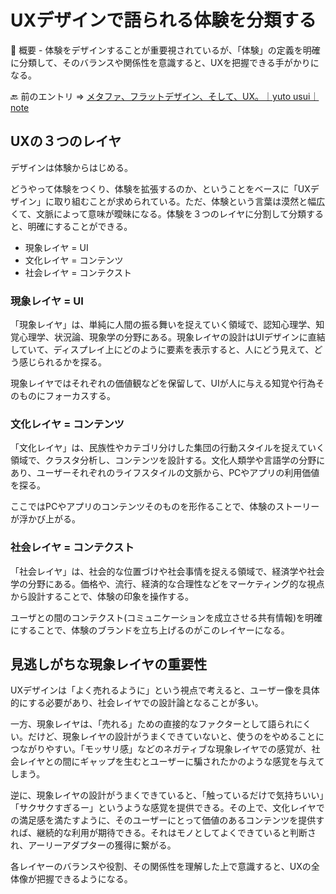 # UXデザインで語られる体験を分類する

📖 概要 - 体験をデザインすることが重要視されているが、「体験」の定義を明確に分類して、そのバランスや関係性を意識すると、UXを把握できる手がかりになる。

🔙 前のエントリ =>  [メタファ、フラットデザイン、そして、UX。｜yuto usui｜note](https://note.mu/okiniirinoao/n/nbdbab1e7abfa)

## UXの３つのレイヤ

デザインは体験からはじめる。

どうやって体験をつくり、体験を拡張するのか、ということをベースに「UXデザイン」に取り組むことが求められている。ただ、体験という言葉は漠然と幅広くて、文脈によって意味が曖昧になる。体験を３つのレイヤに分割して分類すると、明確にすることができる。

* 現象レイヤ = UI
* 文化レイヤ = コンテンツ
* 社会レイヤ = コンテクスト

### 現象レイヤ = UI

「現象レイヤ」は、単純に人間の振る舞いを捉えていく領域で、認知心理学、知覚心理学、状況論、現象学の分野にある。現象レイヤの設計はUIデザインに直結していて、ディスプレイ上にどのように要素を表示すると、人にどう見えて、どう感じられるかを探る。

現象レイヤではそれぞれの価値観などを保留して、UIが人に与える知覚や行為そのものにフォーカスする。

### 文化レイヤ = コンテンツ

「文化レイヤ」は、民族性やカテゴリ分けした集団の行動スタイルを捉えていく領域で、クラスタ分析し、コンテンツを設計する。文化人類学や言語学の分野にあり、ユーザーそれぞれのライフスタイルの文脈から、PCやアプリの利用価値を探る。

ここではPCやアプリのコンテンツそのものを形作ることで、体験のストーリーが浮かび上がる。

### 社会レイヤ = コンテクスト

「社会レイヤ」は、社会的な位置づけや社会事情を捉える領域で、経済学や社会学の分野にある。価格や、流行、経済的な合理性などをマーケティング的な視点から設計することで、体験の印象を操作する。

ユーザとの間のコンテクスト(コミュニケーションを成立させる共有情報)を明確にすることで、体験のブランドを立ち上げるのがこのレイヤーになる。

## 見逃しがちな現象レイヤの重要性

UXデザインは「よく売れるように」という視点で考えると、ユーザー像を具体的にする必要があり、社会レイヤでの設計論となることが多い。

一方、現象レイヤは、「売れる」ための直接的なファクターとして語られにくい。だけど、現象レイヤの設計がうまくできていないと、使うのをやめることにつながりやすい。「モッサリ感」などのネガティブな現象レイヤでの感覚が、社会レイヤとの間にギャップを生むとユーザーに騙されたかのような感覚を与えてしまう。

逆に、現象レイヤの設計がうまくできていると、「触っているだけで気持ちいい」「サクサクすぎるー」というような感覚を提供できる。その上で、文化レイヤでの満足感を満たすように、そのユーザーにとって価値のあるコンテンツを提供すれば、継続的な利用が期待できる。それはモノとしてよくできていると判断され、アーリーアダプターの獲得に繋がる。

各レイヤーのバランスや役割、その関係性を理解した上で意識すると、UXの全体像が把握できるようになる。
